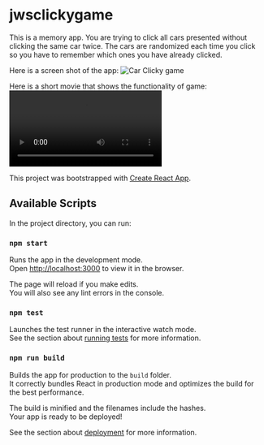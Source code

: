 # jwsclickygame
This is a memory app. You are trying to click all cars presented without clicking the same car twice. The cars are randomized each time you click so you have to remember which ones you have already clicked.

Here is a screen shot of the app:
![Car Clicky game](./src/assets/images/CarClickyGame.png)

Here is a short movie that shows the functionality of game:
![Car Clicky Game](./src/assets/images/CarClickyGame.mov)

This project was bootstrapped with [Create React App](https://github.com/facebook/create-react-app).

## Available Scripts

In the project directory, you can run:

### `npm start`

Runs the app in the development mode.<br>
Open [http://localhost:3000](http://localhost:3000) to view it in the browser.

The page will reload if you make edits.<br>
You will also see any lint errors in the console.

### `npm test`

Launches the test runner in the interactive watch mode.<br>
See the section about [running tests](https://facebook.github.io/create-react-app/docs/running-tests) for more information.

### `npm run build`

Builds the app for production to the `build` folder.<br>
It correctly bundles React in production mode and optimizes the build for the best performance.

The build is minified and the filenames include the hashes.<br>
Your app is ready to be deployed!

See the section about [deployment](https://facebook.github.io/create-react-app/docs/deployment) for more information.


